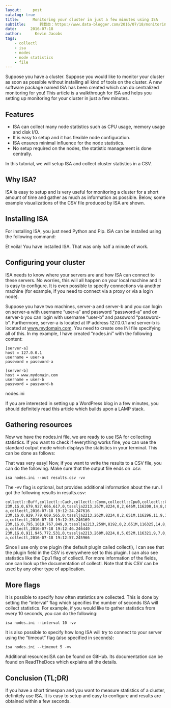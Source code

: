 ```yaml
---
layout:     post
catalog: true
title:      Monitoring your cluster in just a few minutes using ISA
subtitle:      转载自：https://www.data-blogger.com/2016/07/18/monitoring-your-cluster-in-just-a-few-minutes/
date:      2016-07-18
author:      Kevin Jacobs
tags:
    - collectl
    - isa
    - nodes
    - node statistics
    - file
---
```


Suppose you have a cluster. Suppose you would like to monitor your cluster as soon as possible without installing all kind of tools on the cluster. A new software package named ISA has been created which can do centralized monitoring for you! This article is a walkthrough for ISA and helps you setting up monitoring for your cluster in just a few minutes.

## Features
- ISA can collect many node statistics such as CPU usage, memory usage and disk I/O.
- It is easy to setup and it has flexible node configuration.
- ISA ensures minimal influence for the node statistics.
- No setup required on the nodes, the statistic management is done centrally.

In this tutorial, we will setup ISA and collect cluster statistics in a CSV.



## Why ISA?

ISA is easy to setup and is very useful for monitoring a cluster for a short amount of time and gather as much as information as possible. Below, some example visualizations of the CSV file produced by ISA are shown.

 

## Installing ISA

For installing ISA, you just need Python and Pip. ISA can be installed using the following command:

Et voila! You have installed ISA. That was only half a minute of work.

## Configuring your cluster

ISA needs to know where your servers are and how ISA can connect to these servers. No worries, this will all happen on your local machine and it is easy to configure. It is even possible to specify connections via another machine (for example, if you need to connect via a proxy or via a login node).

Suppose you have two machines, server-a and server-b and you can login on server-a with username “user-a” and password “password-a” and on server-b you can login with username “user-b” and password “password-b”. Furthermore, server-a is located at IP address 127.0.0.1 and server-b is located at www.mydomain.com. You need to create one INI file specifying all of this. In my example, I have created “nodes.ini” with the following content:

```
[server-a]
host = 127.0.0.1
username = user-a
password = password-a

[server-b]
host = www.mydomain.com
username = user-b
password = password-b
```

 nodes.ini

If you are interested in setting up a WordPress blog in a few minutes, you should definitely read this article which builds upon a LAMP stack.

## Gathering resources

Now we have the nodes.ini file, we are ready to use ISA for collecting statistics. If you want to check if everything works fine, you can use the standard output mode which displays the statistics in your terminal. This can be done as follows:

That was very easy! Now, if you want to write the results to a CSV file, you can do the following. Make sure that the output file ends on .csv:

```
isa nodes.ini --out results.csv -vv
```

The -vv flag is optional, but provides additional information about the run. I got the following results in results.csv:

```
collectl::Buff,collectl::Cach,collectl::Comm,collectl::Cpu0,collectl::Cpu1,collectl::Cpu2,collectl::Cpu3,collectl::Frag,collectl::Fragments,collectl::Free,collectl::Handle,collectl::IP,collectl::Icmp,collectl::Inac,collectl::Inodes,collectl::KBIn,collectl::KBOut,collectl::KBRead,collectl::KBWrit,collectl::Map,collectl::Meta,collectl::PktIn,collectl::PktOut,collectl::Raw,collectl::Reads,collectl::Slab,collectl::Tcp,collectl::Udp,collectl::Writes,collectl::cpu,collectl::ctxsw,collectl::inter,collectl::sys,node,plugin,time
23M,1G,0,679,927,666,617,0,tssslja2213,267M,8224,0,2,646M,116200,14,8,0,34,4G,0,76,62,0,0,464M,470,0,0,14,11123,2889,2,server-a,collectl,2016-07-18 19:12:24.247616
23M,1G,0,929,779,669,565,0,tssslja2213,262M,8224,0,2,651M,116296,11,9,1,54,4G,0,75,61,0,0,464M,466,0,0,16,10992,2942,3,server-a,collectl,2016-07-18 19:12:35.246169
23M,1G,0,795,1018,767,849,0,tssslja2213,259M,8192,0,2,651M,116325,14,8,0,125,4G,0,75,58,0,0,464M,468,0,0,14,11647,3430,2,server-a,collectl,2016-07-18 19:12:46.246440
23M,1G,0,911,945,772,531,0,tssslja2213,260M,8224,0,5,652M,116321,9,7,0,2,4G,0,67,56,0,0,464M,463,0,0,13,11216,3161,2,server-a,collectl,2016-07-18 19:12:57.245966
```

Since I use only one plugin (the default plugin called collectl), I can see that the plugin field in the CSV is everywhere set to this plugin. I can also see statistics like the Cpu1 flag of collectl. For more information of the fields, one can look up the documentation of collectl. Note that this CSV can be used by any other type of application.

 

## More flags

It is possible to specify how often statistics are collected. This is done by setting the “interval” flag which specifies the number of seconds ISA will collect statistics. For example, if you would like to gather statistics from every 10 seconds, you can do the following:

```
isa nodes.ini --interval 10 -vv
```

It is also possible to specify how long ISA will try to connect to your server using the “timeout” flag (also specified in seconds):

```
isa nodes.ini --timeout 5 -vv
```

Additional resourcesISA can be found on GitHub. Its documentation can be found on ReadTheDocs which explains all the details.

## Conclusion (TL;DR)

If you have a short timespan and you want to measure statistics of a cluster, definitely use ISA. It is easy to setup and easy to configure and results are obtained within a few seconds.

 
